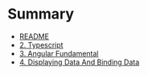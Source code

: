 # Summary

* [README](README.md)
* [2. Typescript](LaporanJobsheet2.md)
* [3. Angular Fundamental](Jobsheet3.md)
* [4. Displaying Data And Binding Data](Jobsheet4.md)